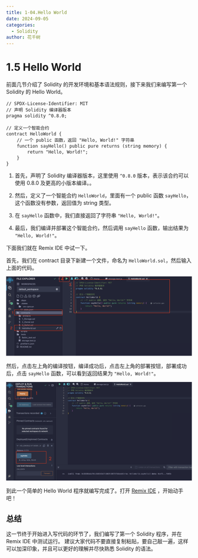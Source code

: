 ```yaml
---
title: 1-04.Hello World
date: 2024-09-05
categories: 
  - Solidity
author: 花千树
---
```


# 1.5 Hello World

前面几节介绍了 Solidity 的开发环境和基本语法规则，接下来我们来编写第一个 Solidity 的 Hello World。
<!-- more -->

```solidity
// SPDX-License-Identifier: MIT
// 声明 Solidity 编译器版本
pragma solidity ^0.8.0;

// 定义一个智能合约
contract HelloWorld {
    // 一个 public 函数，返回 "Hello, World!" 字符串
    function sayHello() public pure returns (string memory) {
        return "Hello, World!";
    }
}

```

1. 首先，声明了 Solidity 编译器版本，这里使用 `^0.8.0` 版本，表示该合约可以使用 0.8.0 及更高的小版本编译。。

2. 然后，定义了一个智能合约 `HelloWorld`，里面有一个 public 函数 `sayHello`，这个函数没有参数，返回值为 string 类型。

3. 在 `sayHello` 函数中，我们直接返回了字符串 `"Hello, World!"`。

4. 最后，我们编译并部署这个智能合约，然后调用 `sayHello` 函数，输出结果为 `"Hello, World!"`。

下面我们就在 Remix IDE 中试一下。

首先，我们在 contract 目录下新建一个文件，命名为 `HelloWorld.sol`，然后输入上面的代码。

![](./helloworld/0.png)

然后，点击左上角的编译按钮，编译成功后，点击左上角的部署按钮，部署成功后，点击 `sayHello` 函数，可以看到返回结果为 `"Hello, World!"`。

![](./helloworld/1.png)


到此一个简单的 Hello World 程序就编写完成了。打开 [Remix IDE](https://remix.ethereum.org/) ，开始动手吧！

## 总结

这一节终于开始进入写代码的环节了，我们编写了第一个 Solidity 程序，并在 Remix IDE 中测试运行。
建议大家代码不要直接复制粘贴，要自己敲一遍，这样可以加深印象，并且可以更好的理解并尽快熟悉 Solidity 的语法。
